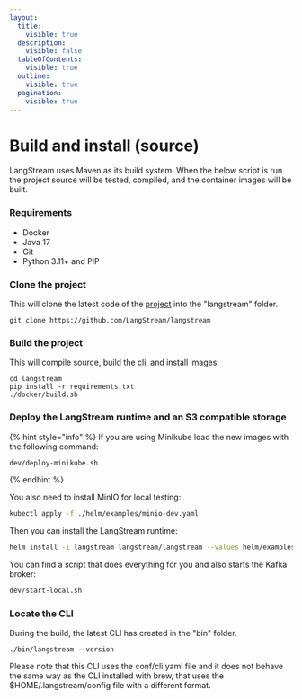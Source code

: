 ```yaml
---
layout:
  title:
    visible: true
  description:
    visible: false
  tableOfContents:
    visible: true
  outline:
    visible: true
  pagination:
    visible: true
---
```


# Build and install (source)

LangStream uses Maven as its build system. When the below script is run the project source will be tested, compiled, and the container images will be built.

### Requirements

* Docker
* Java 17
* Git
* Python 3.11+ and PIP

### Clone the project

This will clone the latest code of the [project](https://github.com/LangStream/langstream) into the "langstream" folder.

```
git clone https://github.com/LangStream/langstream
```

### Build the project

This will compile source, build the cli, and install images.

```
cd langstream
pip install -r requirements.txt
./docker/build.sh
```

### Deploy the LangStream runtime and an S3 compatible storage

{% hint style="info" %}
If you are using Minikube load the new images with the following command:

```bash
dev/deploy-minikube.sh
```
{% endhint %}

You also need to install MinIO for local testing:

```bash
kubectl apply -f ./helm/examples/minio-dev.yaml
```

Then you can install the LangStream runtime:

```bash
helm install -i langstream langstream/langstream --values helm/examples/local.yaml --wait
```

You can find a script that does everything for you and also starts the Kafka broker:

```bash
dev/start-local.sh
```


### Locate the CLI

During the build, the latest CLI has created in the "bin" folder.

```
./bin/langstream --version
```

Please note that this CLI uses the conf/cli.yaml file and it does not behave the same way as the CLI installed with brew, that uses the $HOME/.langstream/config file with a different format.